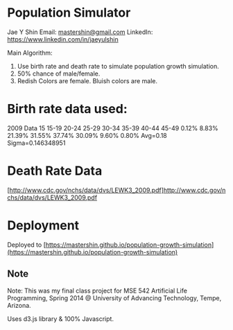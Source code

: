 # Population Simulator

Jae Y Shin
Email: mastershin@gmail.com
LinkedIn: https://www.linkedin.com/in/jaeyulshin

Main Algorithm: 
1. Use birth rate and death rate to simulate population growth simulation. 
2. 50% chance of male/female.
3. Redish Colors are female. Bluish colors are male.

# Birth rate data used:
2009 Data
15	    15-19	20-24	25-29	30-34	35-39	40-44	45-49
0.12%	8.83%	21.39%	31.55%	37.74%	30.09%	9.60%	0.80%	Avg=0.18	Sigma=0.146348951

# Death Rate Data
[http://www.cdc.gov/nchs/data/dvs/LEWK3_2009.pdf]http://www.cdc.gov/nchs/data/dvs/LEWK3_2009.pdf

# Deployment
Deployed to [https://mastershin.github.io/population-growth-simulation](https://mastershin.github.io/population-growth-simulation)

## Note
Note: This was my final class project for
   MSE 542 Artificial Life Programming, Spring 2014 @ University of Advancing Technology, Tempe, Arizona.

Uses d3.js library & 100% Javascript.